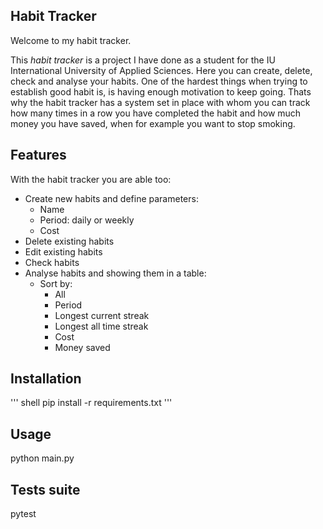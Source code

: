 ## Habit Tracker

Welcome to my habit tracker.

This *habit tracker* is a project I have done as a student for the IU International University of Applied Sciences. Here you can create, delete, check and analyse your habits. One of the hardest things when trying to establish good habit is, is having enough motivation to keep going. Thats why the habit tracker has a system set in place with whom you can track how many times in a row you have completed the habit and how much money you have saved, when for example you want to stop smoking.


## Features
With the habit tracker you are able too:

- Create new habits and define parameters:
  - Name
  - Period: daily or weekly
  - Cost 
- Delete existing habits
- Edit existing habits
- Check habits
- Analyse habits and showing them in a table:
  - Sort by:
    - All
    - Period
    - Longest current streak
    - Longest all time streak
    - Cost
    - Money saved



## Installation

''' shell
pip install -r requirements.txt
'''

## Usage


python main.py


## Tests suite


pytest
